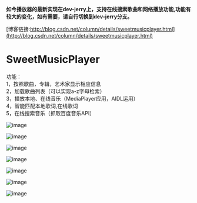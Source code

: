 **如今播放器的最新实现在dev-jerry上，支持在线搜索歌曲和网络播放功能,功能有较大的变化，如有需要，请自行切换到dev-jerry分支。**

[博客链接:http://blog.csdn.net/column/details/sweetmusicplayer.html](http://blog.csdn.net/column/details/sweetmusicplayer.html)

# SweetMusicPlayer
功能：  
1，按照歌曲，专辑，艺术家显示相应信息  
2，加载歌曲列表（可以实现a-z字母检索）  
3，播放本地、在线音乐（MediaPlayer应用，AIDL运用）  
4，智能匹配本地歌词,在线歌词   
5，在线搜索音乐（抓取百度音乐API）


 ![image](https://github.com/huweigoodboy/SweetMusicPlayer/blob/dev/screenshots/device-2015-06-19-145535.png)
 
 
 ![image](https://github.com/huweigoodboy/SweetMusicPlayer/blob/dev/screenshots/device-2016-07-17-225956.png)
  
  
 ![image](https://github.com/huweigoodboy/SweetMusicPlayer/blob/dev/screenshots/device-2016-07-17-230027.png)
    
    
 ![image](https://github.com/huweigoodboy/SweetMusicPlayer/blob/dev/screenshots/device-2015-06-19-145744.png)
 
 
![image](https://github.com/huweigoodboy/SweetMusicPlayer/blob/dev/screenshots/device-2015-06-19-145757.png)

 ![image](https://github.com/huweigoodboy/SweetMusicPlayer/blob/dev/screenshots/device-2016-07-17-230118.png)
 
  ![image](https://github.com/huweigoodboy/SweetMusicPlayer/blob/dev/screenshots/device-2016-07-17-230227.png)
      
      
